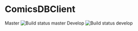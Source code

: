 # ComicsDBClient 

Master ![Build status master](https://img.shields.io/circleci/project/tukak/comicsdbclient/master.svg) Develop ![Build status develop](https://img.shields.io/circleci/project/tukak/comicsdbclient/develop.svg)
